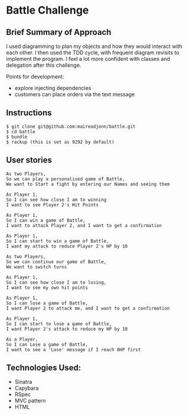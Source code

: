 Battle Challenge
==================

Brief Summary of Approach
-------
I used diagramming to plan my objects and how they would interact with each other.  I then used the TDD cycle, with frequent diagram revisits to implement the program.  I feel a lot more confident with classes and delegation after this challenge.

Points for development:
* explore injecting dependencies
* customers can place orders via the text message

Instructions
-------
```
$ git clone git@github.com:maireadjenn/battle.git
$ cd battle
$ bundle
$ rackup (this is set as 9292 by default)
```

User stories
--------
```
As two Players,
So we can play a personalised game of Battle,
We want to Start a fight by entering our Names and seeing them

As Player 1,
So I can see how close I am to winning
I want to see Player 2's Hit Points

As Player 1,
So I can win a game of Battle,
I want to attack Player 2, and I want to get a confirmation

As Player 1,
So I can start to win a game of Battle,
I want my attack to reduce Player 2's HP by 10

As two Players,
So we can continue our game of Battle,
We want to switch turns

As Player 1,
So I can see how close I am to losing,
I want to see my own hit points

As Player 1,
So I can lose a game of Battle,
I want Player 2 to attack me, and I want to get a confirmation

As Player 1,
So I can start to lose a game of Battle,
I want Player 2's attack to reduce my HP by 10

As a Player,
So I can Lose a game of Battle,
I want to see a 'Lose' message if I reach 0HP first
```

Technologies Used:
--------
* Sinatra
* Capybara
* RSpec
* MVC pattern
* HTML
